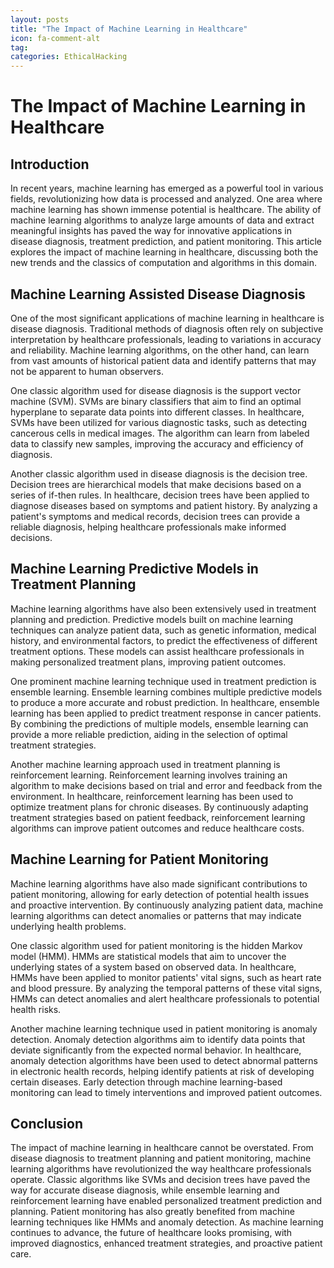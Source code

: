 ```yaml
---
layout: posts
title: "The Impact of Machine Learning in Healthcare"
icon: fa-comment-alt
tag:      
categories: EthicalHacking
---
```



# The Impact of Machine Learning in Healthcare

## Introduction

In recent years, machine learning has emerged as a powerful tool in various fields, revolutionizing how data is processed and analyzed. One area where machine learning has shown immense potential is healthcare. The ability of machine learning algorithms to analyze large amounts of data and extract meaningful insights has paved the way for innovative applications in disease diagnosis, treatment prediction, and patient monitoring. This article explores the impact of machine learning in healthcare, discussing both the new trends and the classics of computation and algorithms in this domain.

## Machine Learning Assisted Disease Diagnosis

One of the most significant applications of machine learning in healthcare is disease diagnosis. Traditional methods of diagnosis often rely on subjective interpretation by healthcare professionals, leading to variations in accuracy and reliability. Machine learning algorithms, on the other hand, can learn from vast amounts of historical patient data and identify patterns that may not be apparent to human observers.

One classic algorithm used for disease diagnosis is the support vector machine (SVM). SVMs are binary classifiers that aim to find an optimal hyperplane to separate data points into different classes. In healthcare, SVMs have been utilized for various diagnostic tasks, such as detecting cancerous cells in medical images. The algorithm can learn from labeled data to classify new samples, improving the accuracy and efficiency of diagnosis.

Another classic algorithm used in disease diagnosis is the decision tree. Decision trees are hierarchical models that make decisions based on a series of if-then rules. In healthcare, decision trees have been applied to diagnose diseases based on symptoms and patient history. By analyzing a patient's symptoms and medical records, decision trees can provide a reliable diagnosis, helping healthcare professionals make informed decisions.

## Machine Learning Predictive Models in Treatment Planning

Machine learning algorithms have also been extensively used in treatment planning and prediction. Predictive models built on machine learning techniques can analyze patient data, such as genetic information, medical history, and environmental factors, to predict the effectiveness of different treatment options. These models can assist healthcare professionals in making personalized treatment plans, improving patient outcomes.

One prominent machine learning technique used in treatment prediction is ensemble learning. Ensemble learning combines multiple predictive models to produce a more accurate and robust prediction. In healthcare, ensemble learning has been applied to predict treatment response in cancer patients. By combining the predictions of multiple models, ensemble learning can provide a more reliable prediction, aiding in the selection of optimal treatment strategies.

Another machine learning approach used in treatment planning is reinforcement learning. Reinforcement learning involves training an algorithm to make decisions based on trial and error and feedback from the environment. In healthcare, reinforcement learning has been used to optimize treatment plans for chronic diseases. By continuously adapting treatment strategies based on patient feedback, reinforcement learning algorithms can improve patient outcomes and reduce healthcare costs.

## Machine Learning for Patient Monitoring

Machine learning algorithms have also made significant contributions to patient monitoring, allowing for early detection of potential health issues and proactive intervention. By continuously analyzing patient data, machine learning algorithms can detect anomalies or patterns that may indicate underlying health problems.

One classic algorithm used for patient monitoring is the hidden Markov model (HMM). HMMs are statistical models that aim to uncover the underlying states of a system based on observed data. In healthcare, HMMs have been applied to monitor patients' vital signs, such as heart rate and blood pressure. By analyzing the temporal patterns of these vital signs, HMMs can detect anomalies and alert healthcare professionals to potential health risks.

Another machine learning technique used in patient monitoring is anomaly detection. Anomaly detection algorithms aim to identify data points that deviate significantly from the expected normal behavior. In healthcare, anomaly detection algorithms have been used to detect abnormal patterns in electronic health records, helping identify patients at risk of developing certain diseases. Early detection through machine learning-based monitoring can lead to timely interventions and improved patient outcomes.

## Conclusion

The impact of machine learning in healthcare cannot be overstated. From disease diagnosis to treatment planning and patient monitoring, machine learning algorithms have revolutionized the way healthcare professionals operate. Classic algorithms like SVMs and decision trees have paved the way for accurate disease diagnosis, while ensemble learning and reinforcement learning have enabled personalized treatment prediction and planning. Patient monitoring has also greatly benefited from machine learning techniques like HMMs and anomaly detection. As machine learning continues to advance, the future of healthcare looks promising, with improved diagnostics, enhanced treatment strategies, and proactive patient care.